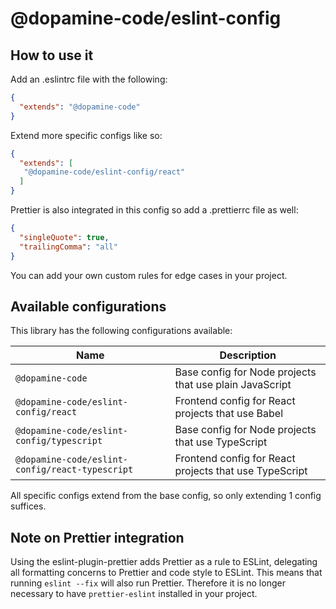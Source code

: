 # @dopamine-code/eslint-config

## How to use it

Add an .eslintrc file with the following:

```json
{
  "extends": "@dopamine-code"
}
```

Extend more specific configs like so:

```json
{
  "extends": [
   "@dopamine-code/eslint-config/react"
  ]
}
```

Prettier is also integrated in this config so add a .prettierrc file as well:

```json
{
  "singleQuote": true,
  "trailingComma": "all"
}
```

You can add your own custom rules for edge cases in your project.

## Available configurations

This library has the following configurations available:

| Name                                           | Description                                                  |
| ---                                            | ---                                                          |
| `@dopamine-code`                                | Base config for Node projects that use plain JavaScript      |
| `@dopamine-code/eslint-config/react`            | Frontend config for React projects that use Babel            |
| `@dopamine-code/eslint-config/typescript`       | Base config for Node projects that use TypeScript            |
| `@dopamine-code/eslint-config/react-typescript` | Frontend config for React projects that use TypeScript       |

All specific configs extend from the base config, so only extending 1
config suffices.

## Note on Prettier integration

Using the eslint-plugin-prettier adds Prettier as a rule to ESLint, delegating
all formatting concerns to Prettier and code style to ESLint. This means that
running `eslint --fix` will also run Prettier. Therefore it is no longer
necessary to have `prettier-eslint` installed in your project. 
